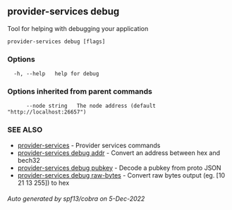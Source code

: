 ## provider-services debug

Tool for helping with debugging your application

```
provider-services debug [flags]
```

### Options

```
  -h, --help   help for debug
```

### Options inherited from parent commands

```
      --node string   The node address (default "http://localhost:26657")
```

### SEE ALSO

* [provider-services](provider-services.md)	 - Provider services commands
* [provider-services debug addr](provider-services_debug_addr.md)	 - Convert an address between hex and bech32
* [provider-services debug pubkey](provider-services_debug_pubkey.md)	 - Decode a pubkey from proto JSON
* [provider-services debug raw-bytes](provider-services_debug_raw-bytes.md)	 - Convert raw bytes output (eg. [10 21 13 255]) to hex

###### Auto generated by spf13/cobra on 5-Dec-2022
